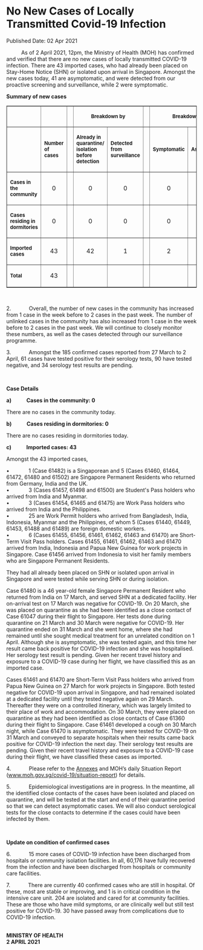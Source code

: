 <html>
    <meta http-equiv="Content-Type" content="text/html; charset=utf-8"/>
    <meta charset="utf-8"/>
    <title>No New Cases of Locally Transmitted Covid-19 Infection </title>
    <body><h1>No New Cases of Locally Transmitted Covid-19 Infection </h1>
    <p>Published Date: 02 Apr 2021</p> <p>&nbsp; &nbsp; &nbsp; &nbsp; &nbsp; As of 2 April 2021, 12pm, the Ministry of Health (MOH) has confirmed and verified that there are no new cases of locally transmitted COVID-19 infection. There are 43 imported cases, who had already been placed on Stay-Home Notice (SHN) or isolated upon arrival in Singapore. Amongst the new cases today, 41 are asymptomatic, and were detected from our proactive screening and surveillance, while 2 were symptomatic.&nbsp;</p><p><strong>Summary of new cases</strong><br></p><table border="1" cellspacing="0" cellpadding="0" width="453"><tbody><tr><td width="97"><p align="right"><span style="font-size: 13px;"><br></span></p></td><td width="45"><p><span style="font-size: 13px;"><br></span></p></td><td width="12" valign="top"><p><span style="font-size: 13px;"><br></span></p></td><td width="144" colspan="2"><p align="center"><span style="font-size: 13px;"><strong>Breakdown by</strong></span></p></td><td width="12" valign="top"><p><span style="font-size: 13px;"><br></span></p></td><td width="144" colspan="2"><p align="center"><span style="font-size: 13px;"><strong>Breakdown by</strong></span></p></td></tr><tr><td width="97"><p align="right"><span style="font-size: 13px;"><br></span></p></td><td width="45"><p><span style="font-size: 13px;"><strong>Number of cases</strong></span></p></td><td width="12" valign="top"><p><span style="font-size: 13px;"><br></span></p></td><td width="72"><p><span style="font-size: 13px;"><strong>Already in quarantine/ isolation before detection</strong></span></p></td><td width="72"><p><span style="font-size: 13px;"><strong>Detected from surveillance</strong></span></p></td><td width="12" valign="top"><p><span style="font-size: 13px;"><br></span></p></td><td width="72"><p><span style="font-size: 13px;"><strong>Symptomatic</strong></span></p></td><td width="72"><p><span style="font-size: 13px;"><strong>Asymptomatic</strong></span></p></td></tr><tr><td width="97"><p><span style="font-size: 13px;"><strong>Cases in the community</strong></span></p></td><td width="45"><p align="center"><span style="font-size: 16px;">0</span></p></td><td width="12" valign="top"><p align="center"><span style="font-size: 16px;"><br></span></p></td><td width="72"><p align="center"><span style="font-size: 16px;">0</span></p></td><td width="72"><p align="center"><span style="font-size: 16px;">0</span></p></td><td width="12" valign="top"><p align="center"><span style="font-size: 16px;"><br></span></p></td><td width="72"><p align="center"><span style="font-size: 16px;">0</span></p></td><td width="72"><p align="center"><span style="font-size: 16px;">0</span></p></td></tr><tr><td width="97"><p><span style="font-size: 13px;"><strong>Cases residing in dormitories</strong></span></p></td><td width="45"><p align="center"><span style="font-size: 16px;">0</span></p></td><td width="12" valign="top"><p align="center"><span style="font-size: 16px;"><br></span></p></td><td width="72"><p align="center"><span style="font-size: 16px;">0</span></p></td><td width="72"><p align="center"><span style="font-size: 16px;">0</span></p></td><td width="12" valign="top"><p align="center"><span style="font-size: 16px;"><br></span></p></td><td width="72"><p align="center"><span style="font-size: 16px;">0</span></p></td><td width="72"><p align="center"><span style="font-size: 16px;">0</span></p></td></tr><tr><td width="97"><p><span style="font-size: 13px;"><strong>Imported cases</strong></span></p></td><td width="45"><p align="center"><span style="font-size: 16px;">43</span></p></td><td width="12" valign="top"><p align="center"><span style="font-size: 16px;"><br></span></p></td><td width="72"><p align="center"><span style="font-size: 16px;">42</span></p></td><td width="72"><p align="center"><span style="font-size: 16px;">1</span></p></td><td width="12" valign="top"><p align="center"><span style="font-size: 16px;"><br></span></p></td><td width="72"><p align="center"><span style="font-size: 16px;">2</span></p></td><td width="72"><p align="center"><span style="font-size: 16px;">41</span></p></td></tr><tr><td width="97"><p><span style="font-size: 13px;"><strong>Total</strong></span></p></td><td width="45"><p align="center"><span style="font-size: 16px;">43</span></p></td><td width="12" valign="top"><p align="center"><span style="font-size: 13px;"><br></span></p></td><td width="72"><p align="center"><span style="font-size: 13px;"><br></span></p></td><td width="72"><p align="center"><span style="font-size: 13px;"><br></span></p></td><td width="12" valign="top"><p align="center"><span style="font-size: 13px;"><br></span></p></td><td width="72"><p align="center"><span style="font-size: 13px;"><br></span></p></td><td width="72"><p align="center"><span style="font-size: 13px;"><br></span></p></td></tr></tbody></table><p><span style="font-size: 13px;"><br></span></p><p>2.&nbsp;&nbsp;&nbsp;&nbsp;&nbsp;&nbsp;&nbsp;&nbsp;&nbsp;&nbsp;&nbsp; Overall, the number of new cases in the community has increased from 1 case in the week before to 2 cases in the past week. The number of unlinked cases in the community has also increased from 1 case in the week before to 2 cases in the past week. We will continue to closely monitor these numbers, as well as the cases detected through our surveillance programme.</p><p>3.&nbsp;&nbsp;&nbsp;&nbsp;&nbsp;&nbsp;&nbsp;&nbsp;&nbsp;&nbsp;&nbsp; Amongst the 185 confirmed cases reported from 27 March to 2 April, 61 cases have tested positive for their serology tests, 90 have tested negative, and 34 serology test results are pending.<br></p><p>&nbsp;</p><p><strong>Case Details</strong></p><p><strong>a)&nbsp;&nbsp;&nbsp;&nbsp;&nbsp;&nbsp;&nbsp;&nbsp;&nbsp;&nbsp;&nbsp; Cases in the community: 0<br></strong></p><p>There are no cases in the community today.<br></p><p><strong>b)&nbsp;&nbsp;&nbsp;&nbsp;&nbsp;&nbsp;&nbsp;&nbsp;&nbsp;&nbsp;&nbsp; Cases residing in dormitories: 0</strong><br></p><p>There are no cases residing in dormitories today.<br></p><p><strong>c)&nbsp;&nbsp;&nbsp;&nbsp;&nbsp;&nbsp;&nbsp;&nbsp;&nbsp;&nbsp;&nbsp; Imported cases: 43</strong><br></p><p>Amongst the 43 imported cases,<br></p><p>•&nbsp;&nbsp;&nbsp;&nbsp;&nbsp;&nbsp;&nbsp;&nbsp;&nbsp;&nbsp;&nbsp;&nbsp; 1 (Case 61482) is a Singaporean and 5 (Cases 61460, 61464, 61472, 61480 and 61502) are Singapore Permanent Residents who returned from Germany, India and the UK.<br>•&nbsp;&nbsp;&nbsp;&nbsp;&nbsp;&nbsp;&nbsp;&nbsp;&nbsp;&nbsp;&nbsp;&nbsp; 3 (Cases 61457, 61498 and 61500) are Student's Pass holders who arrived from India and Myanmar.<br>•&nbsp;&nbsp;&nbsp;&nbsp;&nbsp;&nbsp;&nbsp;&nbsp;&nbsp;&nbsp;&nbsp;&nbsp; 3 (Cases 61454, 61465 and 61475) are Work Pass holders who arrived from India and the Philippines.<br>•&nbsp;&nbsp;&nbsp;&nbsp;&nbsp;&nbsp;&nbsp;&nbsp;&nbsp;&nbsp;&nbsp;&nbsp; 25 are Work Permit holders who arrived from Bangladesh, India, Indonesia, Myanmar and the Philippines, of whom 5 (Cases 61440, 61449, 61453, 61488 and 61489) are foreign domestic workers.<br>•&nbsp;&nbsp;&nbsp;&nbsp;&nbsp;&nbsp;&nbsp;&nbsp;&nbsp;&nbsp;&nbsp;&nbsp; 6 (Cases 61455, 61456, 61461, 61462, 61463 and 61470) are Short-Term Visit Pass holders. Cases 61455, 61461, 61462, 61463 and 61470 arrived from India, Indonesia and Papua New Guinea for work projects in Singapore. Case 61456 arrived from Indonesia to visit her family members who are Singapore Permanent Residents.</p><p>They had all already been placed on SHN or isolated upon arrival in Singapore and were tested while serving SHN or during isolation.<br></p><p>Case 61480 is a 46 year-old female Singapore Permanent Resident who returned from India on 17 March, and served SHN at a dedicated facility. Her on-arrival test on 17 March was negative for COVID-19. On 20 March, she was placed on quarantine as she had been identified as a close contact of Case 61047 during their flight to Singapore. Her tests done during quarantine on 21 March and 30 March were negative for COVID-19. Her quarantine ended on 31 March and she went home, where she had remained until she sought medical treatment for an unrelated condition on 1 April. Although she is asymptomatic, she was tested again, and this time her result came back positive for COVID-19 infection and she was hospitalised. Her serology test result is pending. Given her recent travel history and exposure to a COVID-19 case during her flight, we have classified this as an imported case.<br></p><p>Cases 61461 and 61470 are Short-Term Visit Pass holders who arrived from Papua New Guinea on 27 March for work projects in Singapore. Both tested negative for COVID-19 upon arrival in Singapore, and had remained isolated at a dedicated facility until they tested negative again on 29 March. Thereafter they were on a controlled itinerary, which was largely limited to their place of work and accommodation. On 30 March, they were placed on quarantine as they had been identified as close contacts of Case 61360 during their flight to Singapore. Case 61461 developed a cough on 30 March night, while Case 61470 is asymptomatic. They were tested for COVID-19 on 31 March and conveyed to separate hospitals when their results came back positive for COVID-19 infection the next day. Their serology test results are pending. Given their recent travel history and exposure to a COVID-19 case during their flight, we have classified these cases as imported.<br></p><p>4.&nbsp;&nbsp;&nbsp;&nbsp;&nbsp;&nbsp;&nbsp;&nbsp;&nbsp;&nbsp;&nbsp; Please refer to the <a href="/docs/librariesprovider5/pressroom/press-releases/annex-2-apr.pdf?sfvrsn=79956709_2" title="Annexes">Annexes</a>&nbsp;and MOH’s daily Situation Report (<a href="http://www.moh.gov.sg/covid-19/situation-report" target="_blank" data-saferedirecturl="https://www.google.com/url?q=http://www.moh.gov.sg/covid-19/situation-report&amp;source=gmail&amp;ust=1617458575976000&amp;usg=AFQjCNHWF-dZ2LH3lhgzz-TgVpHVMy3EMw" title="" class="">www.moh.gov.sg/covid-19/<wbr>situation-report</a>) for details.<br></p><p>5.&nbsp;&nbsp;&nbsp;&nbsp;&nbsp;&nbsp;&nbsp;&nbsp;&nbsp;&nbsp;&nbsp; Epidemiological investigations are in progress. In the meantime, all the identified close contacts of the cases have been isolated and placed on quarantine, and will be tested at the start and end of their quarantine period so that we can detect asymptomatic cases. We will also conduct serological tests for the close contacts to determine if the cases could have been infected by them.<br></p><p>&nbsp;</p><p><strong>Update on condition of confirmed cases</strong></p><p>6.&nbsp;&nbsp;&nbsp;&nbsp;&nbsp;&nbsp;&nbsp;&nbsp;&nbsp;&nbsp;&nbsp; 15 more cases of COVID-19 infection have been discharged from hospitals or community isolation facilities. In all, 60,176 have fully recovered from the infection and have been discharged from hospitals or community care facilities.<br></p><p>7.&nbsp;&nbsp;&nbsp;&nbsp;&nbsp;&nbsp;&nbsp;&nbsp;&nbsp;&nbsp;&nbsp; There are currently 40 confirmed cases who are still in hospital. Of these, most are stable or improving, and 1 is in critical condition in the intensive care unit. 204 are isolated and cared for at community facilities. These are those who have mild symptoms, or are clinically well but still test positive for COVID-19. 30 have passed away from complications due to COVID-19 infection.<br></p><p><strong><br>MINISTRY OF HEALTH<br>2 APRIL 2021</strong></p></body>
</html>